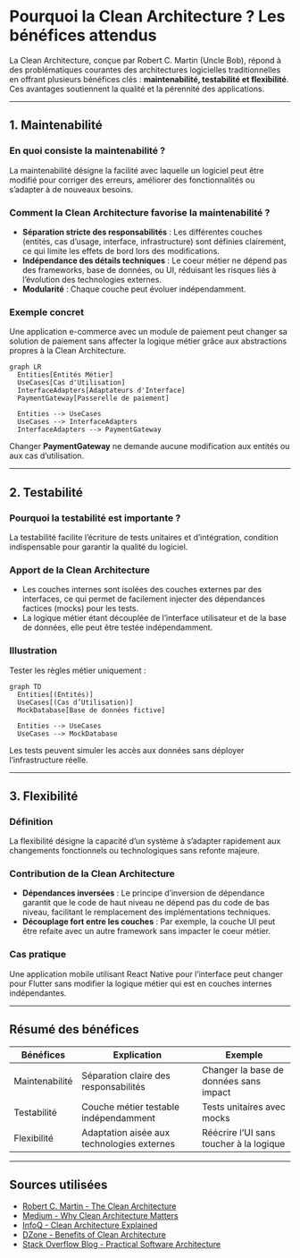 # Pourquoi la Clean Architecture ? Les bénéfices attendus

La Clean Architecture, conçue par Robert C. Martin (Uncle Bob), répond à des problématiques courantes des architectures logicielles traditionnelles en offrant plusieurs bénéfices clés : **maintenabilité, testabilité et flexibilité**. Ces avantages soutiennent la qualité et la pérennité des applications.

---

## 1. Maintenabilité

### En quoi consiste la maintenabilité ?

La maintenabilité désigne la facilité avec laquelle un logiciel peut être modifié pour corriger des erreurs, améliorer des fonctionnalités ou s’adapter à de nouveaux besoins.

### Comment la Clean Architecture favorise la maintenabilité ?

- **Séparation stricte des responsabilités** : Les différentes couches (entités, cas d’usage, interface, infrastructure) sont définies clairement, ce qui limite les effets de bord lors des modifications.
- **Indépendance des détails techniques** : Le coeur métier ne dépend pas des frameworks, base de données, ou UI, réduisant les risques liés à l’évolution des technologies externes.
- **Modularité** : Chaque couche peut évoluer indépendamment.

### Exemple concret

Une application e-commerce avec un module de paiement peut changer sa solution de paiement sans affecter la logique métier grâce aux abstractions propres à la Clean Architecture.

```mermaid
graph LR
  Entities[Entités Métier]
  UseCases[Cas d'Utilisation]
  InterfaceAdapters[Adaptateurs d'Interface]
  PaymentGateway[Passerelle de paiement]

  Entities --> UseCases
  UseCases --> InterfaceAdapters
  InterfaceAdapters --> PaymentGateway
```

Changer **PaymentGateway** ne demande aucune modification aux entités ou aux cas d’utilisation.

---

## 2. Testabilité

### Pourquoi la testabilité est importante ?

La testabilité facilite l’écriture de tests unitaires et d’intégration, condition indispensable pour garantir la qualité du logiciel.

### Apport de la Clean Architecture

- Les couches internes sont isolées des couches externes par des interfaces, ce qui permet de facilement injecter des dépendances factices (mocks) pour les tests.
- La logique métier étant découplée de l’interface utilisateur et de la base de données, elle peut être testée indépendamment.

### Illustration

Tester les règles métier uniquement :

```mermaid
graph TD
  Entities[(Entités)]
  UseCases[(Cas d’Utilisation)]
  MockDatabase[Base de données fictive]

  Entities --> UseCases
  UseCases --> MockDatabase
```

Les tests peuvent simuler les accès aux données sans déployer l’infrastructure réelle.

---

## 3. Flexibilité

### Définition

La flexibilité désigne la capacité d’un système à s’adapter rapidement aux changements fonctionnels ou technologiques sans refonte majeure.

### Contribution de la Clean Architecture

- **Dépendances inversées** : Le principe d’inversion de dépendance garantit que le code de haut niveau ne dépend pas du code de bas niveau, facilitant le remplacement des implémentations techniques.
- **Découplage fort entre les couches** : Par exemple, la couche UI peut être refaite avec un autre framework sans impacter le coeur métier.

### Cas pratique

Une application mobile utilisant React Native pour l’interface peut changer pour Flutter sans modifier la logique métier qui est en couches internes indépendantes.

---

## Résumé des bénéfices

| Bénéfices     | Explication                                | Exemple                                  |
|---------------|--------------------------------------------|-----------------------------------------|
| Maintenabilité | Séparation claire des responsabilités      | Changer la base de données sans impact  |
| Testabilité    | Couche métier testable indépendamment      | Tests unitaires avec mocks               |
| Flexibilité    | Adaptation aisée aux technologies externes | Réécrire l’UI sans toucher à la logique |

---

## Sources utilisées

- [Robert C. Martin - The Clean Architecture](https://8thlight.com/blog/uncle-bob/2012/08/13/the-clean-architecture.html)  
- [Medium - Why Clean Architecture Matters](https://medium.com/authority-magazine/why-clean-architecture-matters-4bd7c4960490)  
- [InfoQ - Clean Architecture Explained](https://www.infoq.com/articles/clean-architecture-summary/)  
- [DZone - Benefits of Clean Architecture](https://dzone.com/articles/how-clean-architecture-benefits-your-software-pro)  
- [Stack Overflow Blog - Practical Software Architecture](https://stackoverflow.blog/2022/01/10/architectural-principles-that-make-software-systems-successful/)  

